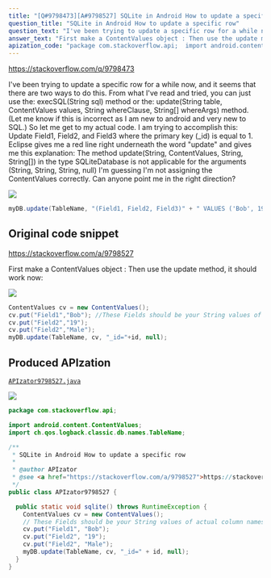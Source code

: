 ```yaml
---
title: "[Q#9798473][A#9798527] SQLite in Android How to update a specific row"
question_title: "SQLite in Android How to update a specific row"
question_text: "I've been trying to update a specific row for a while now, and it seems that there are two ways to do this. From what I've read and tried, you can just use the: execSQL(String sql) method or the: update(String table, ContentValues values, String whereClause, String[] whereArgs) method. (Let me know if this is incorrect as I am new to android and very new to SQL.) So let me get to my actual code. I am trying to accomplish this: Update Field1, Field2, and Field3 where the primary key (_id) is equal to 1. Eclipse gives me a red line right underneath the word \"update\" and gives me this explanation: The method update(String, ContentValues, String, String[]) in the type   SQLiteDatabase is not applicable for the arguments (String, String,   String, null) I'm guessing I'm not assigning the ContentValues correctly. Can anyone point me in the right direction?"
answer_text: "First make a ContentValues object : Then use the update method, it should work now:"
apization_code: "package com.stackoverflow.api;  import android.content.ContentValues; import ch.qos.logback.classic.db.names.TableName;  /**  * SQLite in Android How to update a specific row  *  * @author APIzator  * @see <a href=\"https://stackoverflow.com/a/9798527\">https://stackoverflow.com/a/9798527</a>  */ public class APIzator9798527 {    public static void sqlite() throws RuntimeException {     ContentValues cv = new ContentValues();     // These Fields should be your String values of actual column names     cv.put(\"Field1\", \"Bob\");     cv.put(\"Field2\", \"19\");     cv.put(\"Field2\", \"Male\");     myDB.update(TableName, cv, \"_id=\" + id, null);   } }"
---
```


https://stackoverflow.com/q/9798473

I&#x27;ve been trying to update a specific row for a while now, and it seems that there are two ways to do this. From what I&#x27;ve read and tried, you can just use the:
execSQL(String sql) method
or the:
update(String table, ContentValues values, String whereClause, String[] whereArgs) method.
(Let me know if this is incorrect as I am new to android and very new to SQL.)
So let me get to my actual code.
I am trying to accomplish this:
Update Field1, Field2, and Field3 where the primary key (_id) is equal to 1.
Eclipse gives me a red line right underneath the word &quot;update&quot; and gives me this explanation:
The method update(String, ContentValues, String, String[]) in the type
  SQLiteDatabase is not applicable for the arguments (String, String,
  String, null)
I&#x27;m guessing I&#x27;m not assigning the ContentValues correctly. Can anyone point me in the right direction?


<div class="code-logo"><img src="/stackoverflow.png" /></div>

```java
myDB.update(TableName, "(Field1, Field2, Field3)" + " VALUES ('Bob', 19, 'Male')", "where _id = 1", null);
```


## Original code snippet

https://stackoverflow.com/a/9798527

First make a ContentValues object :
Then use the update method, it should work now:

<div class="code-logo"><img src="/stackoverflow.png" /></div>

```java
ContentValues cv = new ContentValues();
cv.put("Field1","Bob"); //These Fields should be your String values of actual column names
cv.put("Field2","19");
cv.put("Field2","Male");
myDB.update(TableName, cv, "_id="+id, null);
```

## Produced APIzation

[`APIzator9798527.java`](https://github.com/pasqualesalza/apization-temp-data/raw/master/search/APIzator9798527.java)

<div class="code-logo"><img src="/apizator.png" /></div>

```java
package com.stackoverflow.api;

import android.content.ContentValues;
import ch.qos.logback.classic.db.names.TableName;

/**
 * SQLite in Android How to update a specific row
 *
 * @author APIzator
 * @see <a href="https://stackoverflow.com/a/9798527">https://stackoverflow.com/a/9798527</a>
 */
public class APIzator9798527 {

  public static void sqlite() throws RuntimeException {
    ContentValues cv = new ContentValues();
    // These Fields should be your String values of actual column names
    cv.put("Field1", "Bob");
    cv.put("Field2", "19");
    cv.put("Field2", "Male");
    myDB.update(TableName, cv, "_id=" + id, null);
  }
}

```